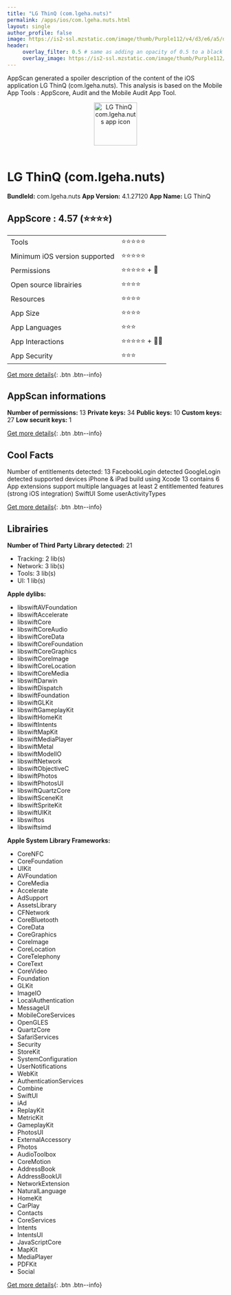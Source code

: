 ```yaml
---
title: "LG ThinQ (com.lgeha.nuts)"
permalink: /apps/ios/com.lgeha.nuts.html
layout: single
author_profile: false
image: https://is2-ssl.mzstatic.com/image/thumb/Purple112/v4/d3/e6/a5/d3e6a580-c674-885f-8725-1f1d2bbcf05b/AppIcon-0-0-1x_U007emarketing-0-0-0-7-0-0-sRGB-0-0-0-GLES2_U002c0-512MB-85-220-0-0.png/512x512bb.jpg
header: 
     overlay_filter: 0.5 # same as adding an opacity of 0.5 to a black background
     overlay_image: https://is2-ssl.mzstatic.com/image/thumb/Purple112/v4/d3/e6/a5/d3e6a580-c674-885f-8725-1f1d2bbcf05b/AppIcon-0-0-1x_U007emarketing-0-0-0-7-0-0-sRGB-0-0-0-GLES2_U002c0-512MB-85-220-0-0.png/512x512bb.jpg
---
```

AppScan generated a spoiler description of the content of the iOS application LG ThinQ (com.lgeha.nuts). This analysis is based on the Mobile App Tools : AppScore, Audit and the Mobile Audit App Tool.

  
  
<div style="text-align: center;"><img src="https://is2-ssl.mzstatic.com/image/thumb/Purple112/v4/d3/e6/a5/d3e6a580-c674-885f-8725-1f1d2bbcf05b/AppIcon-0-0-1x_U007emarketing-0-0-0-7-0-0-sRGB-0-0-0-GLES2_U002c0-512MB-85-220-0-0.png/512x512bb.jpg" width="100" height="100" alt="LG ThinQ com.lgeha.nuts app icon"></div></br>
  
# LG ThinQ (com.lgeha.nuts)

**BundleId:** com.lgeha.nuts
**App Version:** 4.1.27120
**App Name:** LG ThinQ


## AppScore : 4.57 (⭐️⭐️⭐️⭐️) 

<table>
<tr><td> Tools </td><td> ⭐️⭐️⭐️⭐️⭐️ </td></tr>
<tr><td> Minimum iOS version supported </td><td> ⭐️⭐️⭐️⭐️⭐️ </td></tr>
<tr><td> Permissions </td><td> ⭐️⭐️⭐️⭐️⭐️ + 🌟 </td></tr>
<tr><td> Open source librairies </td><td> ⭐️⭐️⭐️⭐️ </td></tr>
<tr><td> Resources </td><td> ⭐️⭐️⭐️⭐️ </td></tr>
<tr><td> App Size </td><td> ⭐️⭐️⭐️⭐️ </td></tr>
<tr><td> App Languages </td><td> ⭐️⭐️⭐️ </td></tr>
<tr><td> App Interactions </td><td> ⭐️⭐️⭐️⭐️⭐️ + 🌟🌟 </td></tr>
<tr><td> App Security </td><td> ⭐️⭐️⭐️ </td></tr>
</table>

[Get more details](/pricing.html){: .btn .btn--info}  
  
## AppScan informations 

**Number of permissions:** 13
**Private keys:** 34
**Public keys:** 10
**Custom keys:** 27
**Low securit keys:** 1
  
[Get more details](/pricing.html){: .btn .btn--info}

## Cool Facts

Number of entitlements detected: 13
FacebookLogin detected
GoogleLogin detected
supported devices iPhone & iPad
build using Xcode 13
contains 6 App extensions
support multiple languages
at least 2 entitlemented features (strong iOS integration)
SwiftUI
Some userActivityTypes
  
[Get more details](/pricing.html){: .btn .btn--info}

## Librairies 
**Number of Third Party Library detected:** 21
- Tracking: 2 lib(s)
- Network: 3 lib(s)
- Tools: 3 lib(s)
- UI: 1 lib(s)

**Apple dylibs:**
- libswiftAVFoundation
- libswiftAccelerate
- libswiftCore
- libswiftCoreAudio
- libswiftCoreData
- libswiftCoreFoundation
- libswiftCoreGraphics
- libswiftCoreImage
- libswiftCoreLocation
- libswiftCoreMedia
- libswiftDarwin
- libswiftDispatch
- libswiftFoundation
- libswiftGLKit
- libswiftGameplayKit
- libswiftHomeKit
- libswiftIntents
- libswiftMapKit
- libswiftMediaPlayer
- libswiftMetal
- libswiftModelIO
- libswiftNetwork
- libswiftObjectiveC
- libswiftPhotos
- libswiftPhotosUI
- libswiftQuartzCore
- libswiftSceneKit
- libswiftSpriteKit
- libswiftUIKit
- libswiftos
- libswiftsimd


**Apple System Library Frameworks:**
- CoreNFC
- CoreFoundation
- UIKit
- AVFoundation
- CoreMedia
- Accelerate
- AdSupport
- AssetsLibrary
- CFNetwork
- CoreBluetooth
- CoreData
- CoreGraphics
- CoreImage
- CoreLocation
- CoreTelephony
- CoreText
- CoreVideo
- Foundation
- GLKit
- ImageIO
- LocalAuthentication
- MessageUI
- MobileCoreServices
- OpenGLES
- QuartzCore
- SafariServices
- Security
- StoreKit
- SystemConfiguration
- UserNotifications
- WebKit
- AuthenticationServices
- Combine
- SwiftUI
- iAd
- ReplayKit
- MetricKit
- GameplayKit
- PhotosUI
- ExternalAccessory
- Photos
- AudioToolbox
- CoreMotion
- AddressBook
- AddressBookUI
- NetworkExtension
- NaturalLanguage
- HomeKit
- CarPlay
- Contacts
- CoreServices
- Intents
- IntentsUI
- JavaScriptCore
- MapKit
- MediaPlayer
- PDFKit
- Social


  
[Get more details](/pricing.html){: .btn .btn--info}

